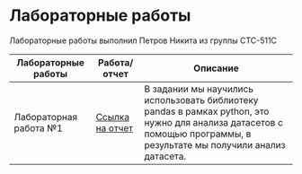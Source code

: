 # Лабораторные работы
Лабораторные работы выполнил Петров Никита из группы СТС-511С

| Лабораторные работы | Работа/отчет | Описание |
| --------------------------- | --------------------------- | --------------------------- |
| Лабораторная работа №1 | [Ссылка на отчет](https://github.com/pablogotbenz/IntroML/blob/main/Лр1/отчёт.md) | В задании мы научились использовать библиотеку pandas в рамках python, это нужно для анализа датасетов с помощью программы, в результате мы получили анализ датасета. |